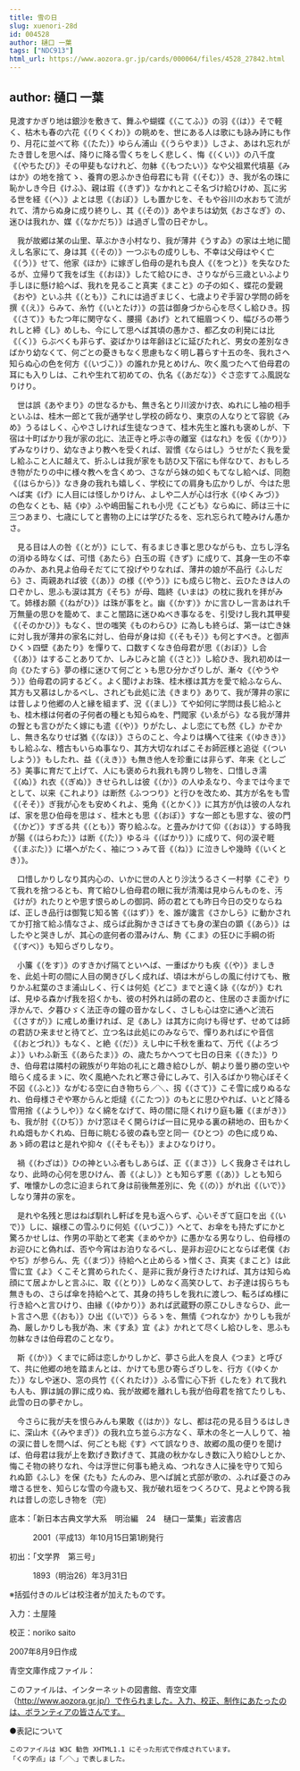 ```yaml
---
title: 雪の日
slug: xuenori-28d
id: 004528
author: 樋口 一葉
tags: ["NDC913"]
html_url: https://www.aozora.gr.jp/cards/000064/files/4528_27842.html
---
```


## author: 樋口 一葉

見渡すかぎり地は銀沙を敷きて、舞ふや蝴蝶《（こてふ）》の羽《（は）》そで軽く、枯木も春の六花《（りくくわ）》の眺めを、世にある人は歌にも詠み詩にも作り、月花に並べて称《（たた）》ゆらん浦山《（うらやま）》しさよ、あはれ忘れがたき昔しを思へば、降りに降る雪くちをしく悲しく、悔《（くい）》の八千度《（やちたび）》その甲斐もなけれど、勿躰《（もつたい）》なや父祖累代墳墓《みはか》の地を捨てゝ、養育の恩ふかき伯母君にも背《（そむ）》き、我が名の珠に恥かしき今日《けふ》、親は瑕《（きず）》なかれとこそ名づけ給ひけめ、瓦に劣る世を経《（へ）》よとは思《（おぼ）》しも置かじを、そもや谷川の水おちて流がれて、清からぬ身に成り終りし、其《（その）》あやまちは幼気《おさなぎ》の、迷ひは我れか、媒《（なかだち）》は過ぎし雪の日ぞかし。

　我が故郷は某の山里、草ぶかき小村なり、我が薄井《うすゐ》の家は土地に聞えし名家にて、身は其《（その）》一つぶもの成りしも、不幸は父母はやく亡《（う）》せて、他家《ほか》に嫁ぎし伯母の是れも良人《（をつと）》を失なひたるが、立帰りて我をば生《（おほ）》したて給ひにき、さりながら三歳といふより手しほに懸け給へば、我れを見ること真実《まこと》の子の如く、蝶花の愛親《おや》といふ共《（とも）》これには過ぎまじく、七歳よりぞ手習ひ学問の師を撰《（え）》らみて、糸竹《（いとたけ）》の芸は御身づから心を尽くし給ひき。扨《（さて）》もたつ年に関守なく、腰揚《あげ》とれて細眉つくり、幅びろの帯うれしと締《し》めしも、今にして思へば其頃の愚かさ、都乙女の利発には比《（く）》らぶべくも非らず、姿ばかりは年齢ほどに延びたれど、男女の差別なきばかり幼なくて、何ごとの憂きもなく思慮もなく明し暮らす十五の冬、我れさへ知らぬ心の色を何方《（いづこ）》の誰れか見とめけん、吹く風つたへて伯母君の耳にも入りしは、これや生れて初めての、仇名《（あだな）》ぐさ恋すてふ風説なりけり。

　世は誤《あやまり》の世なるかも、無き名とり川波かけ衣、ぬれにし袖の相手といふは、桂木一郎とて我が通学せし学校の師なり、東京の人なりとて容貌《みめ》うるはしく、心やさしければ生徒なつきて、桂木先生と誰れも褒めしが、下宿は十町ばかり我が家の北に、法正寺と呼ぶ寺の離室《はなれ》を仮《（かり）》ずみなりけり、幼なきより教へを受くれば、習慣《ならはし》うせがたく我を愛し給ふこと人に越えて、折ふしは我が家をも訪ひ又下宿にも伴なひて、おもしろき物がたりの中に様々教へを含くめつ、さながら妹の如くもてなし給へば、同胞《（はらから）》なき身の我れも嬉しく、学校にての肩身も広かりしが、今はた思へば実《げ》に人目には怪しかりけん、よしや二人が心は行水《（ゆくみづ）》の色なくとも、結《ゆ》ふや嶋田髷これも小児《こども》ならぬに、師は三十に三つあまり、七歳にしてと書物の上には学びたるを、忘れ忘られて睦みけん愚かさ。

　見る目は人の咎《（とが）》にして、有るまじき事と思ひながらも、立ちし浮名の消ゆる時なくば、可惜《あたら》白玉の瑕《きず》に成りて、其身一生の不幸のみか、あれ見よ伯母そだてにて投げやりなれば、薄井の娘が不品行《ふしだら》さ、両親あれば彼《（あ）》の様《（やう）》にも成らじ物と、云ひたきは人の口ぞかし、思ふも涙は其方《そち》が母、臨終《いまは》の枕に我れを拝がみて。姉様お願《（ねがひ）》は珠が事をと。幽《（かす）》かに言ひし一言あはれ千万無量の思ひを籠めて、まこと闇路に迷ひぬべき事なるを、引受けし我れ其甲斐《（そのかひ）》もなく、世の嗤笑《ものわらひ》に為しも終らば、第一は亡き妹に対し我が薄井の家名に対し、伯母が身は抑《（そもそ）》も何とすべき。と御声ひくゝ四壁《あたり》を憚りて、口数すくなき伯母君が思《（おぼ）》し合《（あ）》はすることありてか、しみじみと諭《（さと）》し給ひき、我れ初めは一向《ひたすら》夢の様に迷ひて何ごとゝも思ひ分かざりしが、漸々《（やうやう）》伯母君の詞するどく。よく聞けよお珠、桂木様は其方を愛で給ふならん、其方も又慕はしかるべし、されども此処に法《きまり》ありて、我が薄井の家には昔しより他郷の人と縁を組まず、況《（まし）》てや如何に学問は長じ給ふとも、桂木様は何者の子何者の種とも知らぬを、門閥家《いゑがら》なる我が薄井の聟とも言ひがたく嫁にも遣《（や）》りがたし、よし恋にても然《し》かぞかし、無き名なりせば猶《（なほ）》さらのこと、今よりは構へて往来《（ゆきき）》もし給ふな、稽古もいらぬ事なり、其方大切なればこそお師匠様と追従《（ついしよう）》もしたれ、益《（えき）》も無き他人を珍重には非らず、年来《としごろ》美事に育だて上げて、人にも褒められ我れも誇りし物を、口惜しき濡《（ぬ）》れ衣《（ぎぬ）》きせられしは彼《（か）》の人ゆゑなり、今までは今までとして、以来《これより》は断然《ふつつり》と行ひを改ため、其方が名をも雪《（そそ）》ぎ我が心をも安めくれよ、兎角《（とかく）》に其方が仇は彼の人なれば、家を思ひ伯母を思はゞ、桂木とも思《（おぼ）》すな一郎とも思すな、彼の門《（かど）》すぎる共《（とも）》寄り給ふな。と畳みかけて仰《（おほ）》する時我が腸《（はらわた）》は断《（た）》ゆる斗《（ばかり）》に成りて、何の涙ぞ睚《（まぶた）》に堪へがたく、袖につゝみて音《（ね）》に泣きしや幾時《（いくとき）》。

　口惜しかりしなり其内心の、いかに世の人とり沙汰うるさく一村挙《こぞ》りて我れを捨つるとも、育て給ひし伯母君の眼に我が清濁は見ゆらんものを、汚《けが》れたりとや思す恨らめしの御詞、師の君とても昨日今日の交りならねば、正しき品行は御覧じ知る筈《（はず）》を、誰が讒言《さかしら》に動かされてか打捨て給ふ情なさよ、成らば此胸かきさばきても身の潔白の顕《（あら）》はしたやと哭きしが、其心の底何者の潜みけん、駒《こま》の狂ひに手綱の術《（すべ）》も知らざりしなり。

　小簾《（をす）》のすきかげ隔てといへば、一重ばかりも疾《（や）》ましきを、此処十町の間に人目の関きびしく成れば、頃は木がらしの風に付けても、散りかふ紅葉のさま浦山しく、行くは何処《どこ》までと遠く詠《（なが）》むれば、見ゆる森かげ我を招くかも、彼の村外れは師の君のと、住居のさま面かげに浮かんで、夕暮ひゞく法正寺の鐘の音かなしく、さしも心は空に通へど流石《（さすが）》に戒しめ重ければ、足《あし》は其方に向けも得せず、せめては師の君訪ひ来ませと待てど、立つ名は此処にのみならで、憚りあればにや音信《（おとづれ）》もなく、と絶《（だ）》えし中に千秋を重ねて、万代《（よろづよ）》いわふ新玉《（あらたま）》の、歳たちかへつて七日の日来《（きた）》りき、伯母君は隣村の親族がり年始の礼にと趣き給ひしが、朝より曇り勝の空いや暗らく成るまゝに、吹く風絶へたれど寒さ骨にしみて、引入るばかり物心ぼそく不図《（ふと）》ながむる空に白き物ちら／＼、扨《（さて）》こそ雪に成りぬるなれ、伯母様さぞや寒からんと炬燵《（こたつ）》のもとに思ひやれば、いとど降る雪用捨《（ようしや）》なく綿をなげて、時の間に隠くれけり庭も籬《（まがき）》も、我が肘《（ひぢ）》かけ窓ほそく開らけば一目に見ゆる裏の耕地の、田もかくれぬ畑もかくれぬ、日毎に眺むる彼の森も空と同一《ひとつ》の色に成りぬ、あゝ師の君はと是れや抑々《（そもそも）》まよひなりけり。

　禍《（わざは）》ひの神といふ者もしあらば、正《（まさ）》しく我身さそはれしなり、此時の心何を思ひけん、善《（よし）》とも知らず悪《（あ）》しとも知らず、唯懐かしの念に迫まられて身は前後無差別に、免《（の）》がれ出《（いで）》しなり薄井の家を。

　是れや名残と思はねば馴れし軒ばを見も返へらず、心いそぎて庭口を出《（いで）》しに、嬢様この雪ふりに何処《（いづこ）》へとて、お傘をも持たずにかと驚ろかせしは、作男の平助とて老実《まめやか》に愚かなる男なりし、伯母様のお迎ひにと偽れば、否や今宵はお泊りなるべし、是非お迎ひにとならば老僕《おやぢ》が参らん、先《（まづ）》待給へと止めらるゝ憎くさ、真実《まこと》は此雪に宜《よ》くこそと賞められたく、是非に我が身行きたければ、其方は知らぬ顔にて居よかしと言ふに、取《（とり）》しめなく高笑ひして、お子達は扨らちも無きもの、さらば傘を持給へとて、其身の持ちしを我れに渡しつ、転ろばぬ様に行き給へと言ひけり、由縁《（ゆかり）》あれば武蔵野の原こひしきならひ、此一ト言さへ思《（おも）》ひ出《（いで）》らるゝを、無情《つれなか》かりしも我が為、厳しかりしも我が為、末《すゑ》宜《よ》かれとて尽くし給ひしを、思ふも勿躰なきは伯母君のことなり。

　斯《（か）》くまでに師は恋しかりしかど、夢さら此人を良人《つま》と呼びて、共に他郷の地を踏まんとは、かけても思ひ寄らざりしを、行方《（ゆくかた）》なしや迷ひ、窓の呉竹《（くれたけ）》ふる雪に心下折《したを》れて我れも人も、罪は誠の罪に成りぬ、我が故郷を離れしも我が伯母君を捨てたりしも、此雪の日の夢ぞかし。

　今さらに我が夫を恨らみんも果敢《（はか）》なし、都は花の見る目うるはしきに、深山木《（みやまぎ）》の我れ立ち並らぶ方なく、草木の冬と一人しりて、袖の涙に昔しを問へば、何ごとも総《す》べて誤なりき、故郷の風の便りを聞けば、伯母君は我が上を歎げき歎げきて、其歳の秋かなしき数に入り給ひしとか、悔こそ物の終りなれ、今は浮世に何事も絶えぬ、つれなき人に操を守りて知られぬ節《ふし》を保《たも》たんのみ、思へば誠と式部が歌の、ふれば憂さのみ増さる世を、知らじな雪の今歳も又、我が破れ垣をつくろひて、見よとや誇る我れは昔しの恋しき物を（完）













底本：「新日本古典文学大系　明治編　24　樋口一葉集」岩波書店


　　　2001（平成13）年10月15日第1刷発行

初出：「文学界　第三号」

　　　1893（明治26）年3月31日

※括弧付きのルビは校注者が加えたものです。

入力：土屋隆

校正：noriko saito

2007年8月9日作成

青空文庫作成ファイル：

このファイルは、インターネットの図書館、青空文庫（http://www.aozora.gr.jp/）で作られました。入力、校正、制作にあたったのは、ボランティアの皆さんです。











●表記について


	このファイルは W3C 勧告 XHTML1.1 にそった形式で作成されています。
	「くの字点」は「／＼」で表しました。